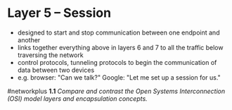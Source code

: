 # Layer 5 – Session

- designed to start and stop communication between one endpoint and another
- links together everything above in layers 6 and 7 to all the traffic below traversing the network
- control protocols, tunneling protocols to begin the communication of data between two devices
- e.g. browser: "Can we talk?" Google: "Let me set up a session for us."

#networkplus **1.1** *Compare and contrast the Open Systems Interconnection (OSI) model layers and encapsulation concepts.*
